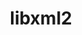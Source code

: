 ---
title: "libxml2"
layout: cache
categories: [package, v0.18.1]
meta: {"versions": ["2.9.13"], "compilers": ["gcc@=7.3.1", "gcc@=7.5.0", "gcc@=8.4.0"], "oss": ["amzn2", "ubuntu18.04"], "platforms": ["linux"], "targets": ["aarch64", "graviton2", "x86_64", "x86_64_v3", "x86_64_v4"], "stacks": ["aws-ahug", "aws-ahug-aarch64", "aws-isc", "aws-isc-aarch64", "build_systems", "data-vis-sdk", "e4s", "radiuss", "root", "tutorial"], "num_specs": 7, "num_specs_by_stack": {"e4s": 1, "root": 7, "aws-ahug": 2, "aws-isc": 2, "aws-ahug-aarch64": 2, "aws-isc-aarch64": 2, "radiuss": 1, "data-vis-sdk": 1, "tutorial": 2, "build_systems": 1}}
spec_details: [{"hash": "57p7uupjf6q77cio2yhqvgxdk3mh4fl7", "compiler": "gcc@=7.5.0", "versions": ["2.9.13"], "os": "ubuntu18.04", "platform": "linux", "target": "x86_64", "variants": ["~python"], "stacks": ["e4s", "root"], "size": "-", "tarball": "https://binaries.spack.io/v0.18.1/build_cache/linux-ubuntu18.04-x86_64/gcc-7.5.0/libxml2-2.9.13/linux-ubuntu18.04-x86_64-gcc-7.5.0-libxml2-2.9.13-57p7uupjf6q77cio2yhqvgxdk3mh4fl7.spack"}, {"hash": "mnfdub66jse5rbvgj33gr5ij6do43knh", "compiler": "gcc@=7.3.1", "versions": ["2.9.13"], "os": "amzn2", "platform": "linux", "target": "x86_64_v4", "variants": ["~python"], "stacks": ["root", "aws-ahug", "aws-isc"], "size": "-", "tarball": "https://binaries.spack.io/v0.18.1/build_cache/linux-amzn2-x86_64_v4/gcc-7.3.1/libxml2-2.9.13/linux-amzn2-x86_64_v4-gcc-7.3.1-libxml2-2.9.13-mnfdub66jse5rbvgj33gr5ij6do43knh.spack"}, {"hash": "ho3lpz2pqyuvsirzjnwlfsb47c2r4nlm", "compiler": "gcc@=7.3.1", "versions": ["2.9.13"], "os": "amzn2", "platform": "linux", "target": "graviton2", "variants": ["~python"], "stacks": ["aws-ahug-aarch64", "root", "aws-isc-aarch64"], "size": "-", "tarball": "https://binaries.spack.io/v0.18.1/build_cache/linux-amzn2-graviton2/gcc-7.3.1/libxml2-2.9.13/linux-amzn2-graviton2-gcc-7.3.1-libxml2-2.9.13-ho3lpz2pqyuvsirzjnwlfsb47c2r4nlm.spack"}, {"hash": "vbv3pvsztkl4x7z5jlx5v3gj67uutlur", "compiler": "gcc@=7.3.1", "versions": ["2.9.13"], "os": "amzn2", "platform": "linux", "target": "aarch64", "variants": ["~python"], "stacks": ["aws-ahug-aarch64", "root", "aws-isc-aarch64"], "size": "-", "tarball": "https://binaries.spack.io/v0.18.1/build_cache/linux-amzn2-aarch64/gcc-7.3.1/libxml2-2.9.13/linux-amzn2-aarch64-gcc-7.3.1-libxml2-2.9.13-vbv3pvsztkl4x7z5jlx5v3gj67uutlur.spack"}, {"hash": "grmuw3vd32ogoms26pgjw5ebrtoqx6t4", "compiler": "gcc@=7.3.1", "versions": ["2.9.13"], "os": "amzn2", "platform": "linux", "target": "x86_64_v3", "variants": ["~python"], "stacks": ["root", "aws-ahug", "aws-isc"], "size": "-", "tarball": "https://binaries.spack.io/v0.18.1/build_cache/linux-amzn2-x86_64_v3/gcc-7.3.1/libxml2-2.9.13/linux-amzn2-x86_64_v3-gcc-7.3.1-libxml2-2.9.13-grmuw3vd32ogoms26pgjw5ebrtoqx6t4.spack"}, {"hash": "4run532u4c6iy5th5gkpgm26tr4vajc4", "compiler": "gcc@=7.5.0", "versions": ["2.9.13"], "os": "ubuntu18.04", "platform": "linux", "target": "x86_64", "variants": ["~python"], "stacks": ["radiuss", "data-vis-sdk", "root", "tutorial", "build_systems"], "size": "-", "tarball": "https://binaries.spack.io/v0.18.1/build_cache/linux-ubuntu18.04-x86_64/gcc-7.5.0/libxml2-2.9.13/linux-ubuntu18.04-x86_64-gcc-7.5.0-libxml2-2.9.13-4run532u4c6iy5th5gkpgm26tr4vajc4.spack"}, {"hash": "ycmb6ldjxebdrsa5llihag7qs536ssvd", "compiler": "gcc@=8.4.0", "versions": ["2.9.13"], "os": "ubuntu18.04", "platform": "linux", "target": "x86_64", "variants": ["~python"], "stacks": ["tutorial", "root"], "size": "-", "tarball": "https://binaries.spack.io/v0.18.1/build_cache/linux-ubuntu18.04-x86_64/gcc-8.4.0/libxml2-2.9.13/linux-ubuntu18.04-x86_64-gcc-8.4.0-libxml2-2.9.13-ycmb6ldjxebdrsa5llihag7qs536ssvd.spack"}]
---